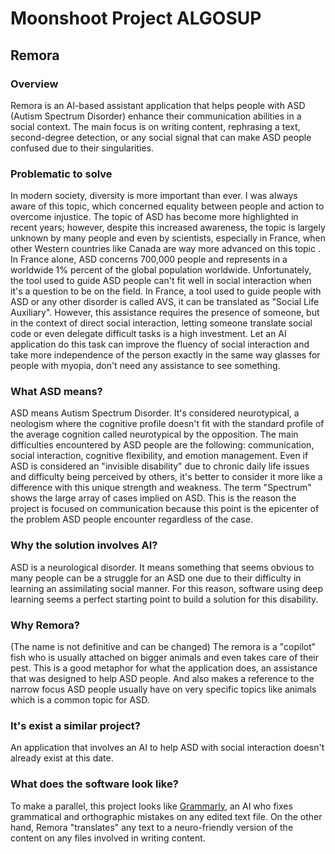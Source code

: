 #  Moonshoot Project ALGOSUP

## Remora

### Overview
Remora is an AI-based assistant application that helps people with ASD (Autism Spectrum Disorder) enhance their communication abilities in a social context.
The main focus is on writing content, rephrasing a text, second-degree detection, or any social signal that can make ASD people confused due to their singularities.

### Problematic to solve
In modern society, diversity is more important than ever. I was always aware of this topic, which concerned equality between people and action to overcome injustice.
The topic of ASD has become more highlighted in recent years; however, despite this increased awareness, the topic is largely unknown by many people and even by scientists, especially in France, when other Western countries like Canada are way more advanced on this topic
.
In France alone, ASD concerns 700,000 people and represents in a worldwide 1% percent of the global population worldwide.
Unfortunately, the tool used to guide ASD people can't fit well in social interaction when it's a question to be on the field. In France, a tool used to guide people with ASD or any other disorder is called AVS, it can be translated as "Social Life Auxiliary". However, this assistance requires the presence of someone, but in the context of direct social interaction, letting someone translate social code or even delegate difficult tasks is a high investment.
Let an AI application do this task can improve the fluency of social interaction and take more independence of the person exactly in the same way glasses for people with myopia, don't need any assistance to see something. 

### What ASD means?
ASD means Autism Spectrum Disorder. It's considered neurotypical, a neologism where the cognitive profile doesn't fit with the standard profile of the average cognition called neurotypical by the opposition. The main difficulties encountered by ASD people are the following: communication, social interaction, cognitive flexibility, and emotion management. Even if ASD is considered an "invisible disability" due to chronic daily life issues and difficulty being perceived by others, it's better to consider it more like a difference with this unique strength and weakness.
The term "Spectrum" shows the large array of cases implied on ASD.
This is the reason the project is focused on communication because this point is the epicenter of the problem ASD people encounter regardless of the case.

### Why the solution involves AI?
ASD is a neurological disorder. It means something that seems obvious to many people can be a struggle for an ASD one due to their difficulty in learning an assimilating social manner. For this reason, software using deep learning seems a perfect starting point to build a solution for this disability.

### Why Remora?
(The name is not definitive and can be changed)
The remora is a "copilot" fish who is usually attached on bigger animals and even takes care of their pest. This is a good metaphor for what the application does, an assistance that was designed to help ASD people.
And also makes a reference to the narrow focus ASD people usually have on very specific topics like animals which is a common topic for ASD.

### It's exist a similar project?
An application that involves an AI to help ASD with social interaction doesn't already exist at this date.

### What does the software look like?
To make a parallel, this project looks like [Grammarly](https://www.grammarly.com/), an AI who fixes grammatical and orthographic mistakes on any edited text file.
On the other hand, Remora "translates" any text to a neuro-friendly version of the content on any files involved in writing content.


































